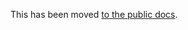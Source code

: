 This has been moved [to the public docs](https://docs.temporal.io/develop/python/python-sdk-sync-vs-async).